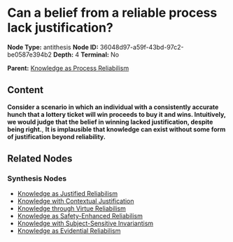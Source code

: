 # Can a belief from a reliable process lack justification?

**Node Type:** antithesis
**Node ID:** 36048d97-a59f-43bd-97c2-be0587e394b2
**Depth:** 4
**Terminal:** No

**Parent:** [Knowledge as Process Reliabilism](knowledge-as-process-reliabilism-synthesis-eaaf8298-3544-46c3-b0ce-9a03ebb19303.md)

## Content

**Consider a scenario in which an individual with a consistently accurate hunch that a lottery ticket will win proceeds to buy it and wins. Intuitively, we would judge that the belief in winning lacked justification, despite being right.**, **It is implausible that knowledge can exist without some form of justification beyond reliability.**

## Related Nodes

### Synthesis Nodes

- [Knowledge as Justified Reliabilism](knowledge-as-justified-reliabilism-synthesis-415b4eaf-4a7f-44e0-b384-9723c92f1862.md)
- [Knowledge with Contextual Justification](knowledge-with-contextual-justification-synthesis-3dfdba37-2a11-4986-a96e-f9ecb8570b46.md)
- [Knowledge through Virtue Reliabilism](knowledge-through-virtue-reliabilism-synthesis-85d84685-bfaf-4fb7-8363-45c2297586e1.md)
- [Knowledge as Safety-Enhanced Reliabilism](knowledge-as-safety-enhanced-reliabilism-synthesis-b141f89c-e94e-4a3b-a345-1da4be8c8146.md)
- [Knowledge with Subject-Sensitive Invariantism](knowledge-with-subject-sensitive-invariantism-synthesis-ba6367b6-09a6-47f4-aaed-3eb32ffb7a9c.md)
- [Knowledge as Evidential Reliabilism](knowledge-as-evidential-reliabilism-synthesis-428cd08e-1b07-452f-9bb1-1cfd6b7ba40e.md)
